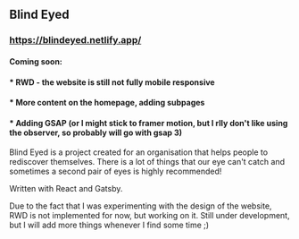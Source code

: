 ## Blind Eyed
### https://blindeyed.netlify.app/

#### Coming soon:
#### * RWD - the website is still not fully mobile responsive
#### * More content on the homepage, adding subpages
#### * Adding GSAP (or I might stick to framer motion, but I rlly don't like using the observer, so probably will go with gsap 3)

Blind Eyed is a project created for an organisation that helps people to rediscover themselves. There is a lot of things that our eye can't catch and sometimes a second pair of eyes is highly recommended!

Written with React and Gatsby.

Due to the fact that I was experimenting with the design of the website, RWD is not implemented for now, but working on it. Still under development, but I will add more things whenever I find some time ;)

